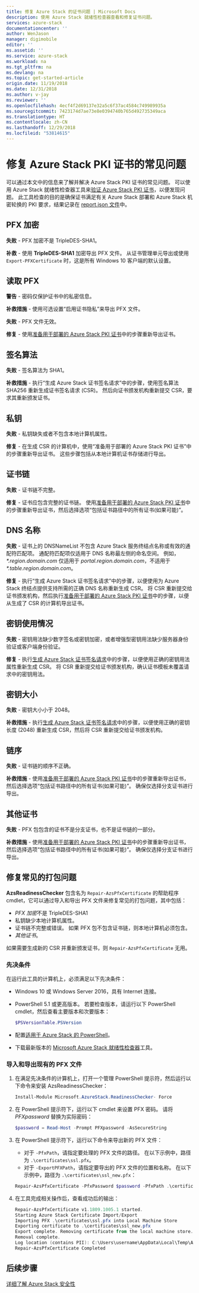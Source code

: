 ```yaml
---
title: 修复 Azure Stack 的证书问题 | Microsoft Docs
description: 使用 Azure Stack 就绪性检查器查看和修复证书问题。
services: azure-stack
documentationcenter: ''
author: WenJason
manager: digimobile
editor: ''
ms.assetid: ''
ms.service: azure-stack
ms.workload: na
ms.tgt_pltfrm: na
ms.devlang: na
ms.topic: get-started-article
origin.date: 11/19/2018
ms.date: 12/31/2018
ms.author: v-jay
ms.reviewer: ''
ms.openlocfilehash: 4ecf4f2d69137e32a5c6f37ac4584c749989935a
ms.sourcegitcommit: 7423174d7ae73e8e0394740b765d492735349aca
ms.translationtype: HT
ms.contentlocale: zh-CN
ms.lasthandoff: 12/29/2018
ms.locfileid: "53814615"
---
```

# <a name="remediate-common-issues-for-azure-stack-pki-certificates"></a>修复 Azure Stack PKI 证书的常见问题

可以通过本文中的信息来了解并解决 Azure Stack PKI 证书的常见问题。 可以使用 Azure Stack 就绪性检查器工具来[验证 Azure Stack PKI 证书](azure-stack-validate-pki-certs.md)，以便发现问题。 此工具检查的目的是确保证书满足有关 Azure Stack 部署和 Azure Stack 机密轮换的 PKI 要求，结果记录在 [report.json 文件](azure-stack-validation-report.md)中。  

## <a name="pfx-encryption"></a>PFX 加密

**失败** - PFX 加密不是 TripleDES-SHA1。   

**补救** - 使用 **TripleDES-SHA1** 加密导出 PFX 文件。 从证书管理单元导出或使用 `Export-PFXCertificate` 时，这是所有 Windows 10 客户端的默认设置。 

## <a name="read-pfx"></a>读取 PFX

**警告** - 密码仅保护证书中的私密信息。  

**补救措施** - 使用可选设置“启用证书隐私”来导出 PFX 文件。  

**失败** - PFX 文件无效。  

**修复** - 使用[准备用于部署的 Azure Stack PKI 证书](azure-stack-prepare-pki-certs.md)中的步骤重新导出证书。

## <a name="signature-algorithm"></a>签名算法

**失败** - 签名算法为 SHA1。   
 
**补救措施** - 执行“生成 Azure Stack 证书签名请求”中的步骤，使用签名算法 SHA256 重新生成证书签名请求 (CSR)。 然后向证书颁发机构重新提交 CSR，要求其重新颁发证书。

## <a name="private-key"></a>私钥

**失败** - 私钥缺失或者不包含本地计算机属性。  

**修复** - 在生成 CSR 的计算机中，使用“准备用于部署的 Azure Stack PKI 证书”中的步骤重新导出证书。 这些步骤包括从本地计算机证书存储进行导出。

## <a name="certificate-chain"></a>证书链

**失败** - 证书链不完整。  

**修复** - 证书应包含完整的证书链。 使用[准备用于部署的 Azure Stack PKI 证书](azure-stack-prepare-pki-certs.md)中的步骤重新导出证书，然后选择选项“包括证书路径中的所有证书(如果可能)”。

## <a name="dns-names"></a>DNS 名称

**失败** - 证书上的 DNSNameList 不包含 Azure Stack 服务终结点名称或有效的通配符匹配项。 通配符匹配项仅适用于 DNS 名称最左侧的命名空间。 例如，_*.region.domain.com_ 仅适用于 *portal.region.domain.com*，不适用于 _*.table.region.domain.com_。 
 
**修复** - 执行“生成 Azure Stack 证书签名请求”中的步骤，以便使用为 Azure Stack 终结点提供支持所需的正确 DNS 名称重新生成 CSR。 将 CSR 重新提交给证书颁发机构，然后执行[准备用于部署的 Azure Stack PKI 证书](azure-stack-prepare-pki-certs.md)中的步骤，以便从生成了 CSR 的计算机导出证书。  

## <a name="key-usage"></a>密钥使用情况

**失败** - 密钥用法缺少数字签名或密钥加密，或者增强型密钥用法缺少服务器身份验证或客户端身份验证。  

**修复** - 执行[生成 Azure Stack 证书签名请求](azure-stack-get-pki-certs.md)中的步骤，以便使用正确的密钥用法属性重新生成 CSR。 将 CSR 重新提交给证书颁发机构，确认证书模板未覆盖请求中的密钥用法。

## <a name="key-size"></a>密钥大小

**失败** - 密钥大小小于 2048。

**补救措施** - 执行[生成 Azure Stack 证书签名请求](azure-stack-get-pki-certs.md)中的步骤，以便使用正确的密钥长度 (2048) 重新生成 CSR，然后将 CSR 重新提交给证书颁发机构。

## <a name="chain-order"></a>链序

**失败** - 证书链的顺序不正确。  

**补救措施** - 使用[准备用于部署的 Azure Stack PKI 证书](azure-stack-prepare-pki-certs.md)中的步骤重新导出证书，然后选择选项“包括证书路径中的所有证书(如果可能)”。 确保仅选择分支证书进行导出。 

## <a name="other-certificates"></a>其他证书

**失败** - PFX 包包含的证书不是分支证书，也不是证书链的一部分。  

**补救措施** - 使用[准备用于部署的 Azure Stack PKI 证书](azure-stack-prepare-pki-certs.md)中的步骤重新导出证书，然后选择选项“包括证书路径中的所有证书(如果可能)”。 确保仅选择分支证书进行导出。

## <a name="fix-common-packaging-issues"></a>修复常见的打包问题

**AzsReadinessChecker** 包含名为 `Repair-AzsPfxCertificate` 的帮助程序 cmdlet，它可以通过导入和导出 PFX 文件来修复常见的打包问题，其中包括： 
 - *PFX 加密*不是 TripleDES-SHA1
 - 私钥缺少本地计算机属性。
 - 证书链不完整或错误。 如果 PFX 包不包含证书链，则本地计算机必须包含。
 - *其他证书*。
 
如果需要生成新的 CSR 并重新颁发证书，则 `Repair-AzsPfxCertificate` 无用。 

### <a name="prerequisites"></a>先决条件

在运行此工具的计算机上，必须满足以下先决条件： 
 - Windows 10 或 Windows Server 2016，具有 Internet 连接。
 - PowerShell 5.1 或更高版本。 若要检查版本，请运行以下 PowerShell cmdlet，然后查看主要版本和次要版本：

   ```powershell
   $PSVersionTable.PSVersion
   ```
 - 配置[适用于 Azure Stack 的 PowerShell](azure-stack-powershell-install.md)。 
 - 下载最新版本的 [Microsoft Azure Stack 就绪性检查器](https://aka.ms/AzsReadinessChecker)工具。

### <a name="import-and-export-an-existing-pfx-file"></a>导入和导出现有的 PFX 文件

1. 在满足先决条件的计算机上，打开一个管理 PowerShell 提示符，然后运行以下命令来安装 AzsReadinessChecker：
  
   ```powershell
   Install-Module Microsoft.AzureStack.ReadinessChecker- Force
   ```

2. 在 PowerShell 提示符下，运行以下 cmdlet 来设置 PFX 密码。 请将 *PFXpassword* 替换为实际密码：
 
   ```powershell
   $password = Read-Host -Prompt PFXpassword -AsSecureString
   ```

3. 在 PowerShell 提示符下，运行以下命令来导出新的 PFX 文件：
   - 对于 `-PfxPath`，请指定要处理的 PFX 文件的路径。 在以下示例中，路径为 `.\certificates\ssl.pfx`。
   - 对于 `-ExportPFXPath`，请指定要导出的 PFX 文件的位置和名称。 在以下示例中，路径为 `.\certificates\ssl_new.pfx`：

   ```powershell
   Repair-AzsPfxCertificate -PfxPassword $password -PfxPath .\certificates\ssl.pfx -ExportPFXPath .\certificates\ssl_new.pfx`
   ```  

4. 在工具完成相关操作后，查看成功后的输出：
 
   ```PowerShell
   Repair-AzsPfxCertificate v1.1809.1005.1 started.
   Starting Azure Stack Certificate Import/Export
   Importing PFX .\certificates\ssl.pfx into Local Machine Store
   Exporting certificate to .\certificates\ssl_new.pfx
   Export complete. Removing certificate from the local machine store.
   Removal complete.
   Log location (contains PII): C:\Users\username\AppData\Local\Temp\AzsReadinessChecker\AzsReadinessChecker.log
   Repair-AzsPfxCertificate Completed
   ```

## <a name="next-steps"></a>后续步骤

[详细了解 Azure Stack 安全性](azure-stack-rotate-secrets.md)
